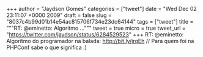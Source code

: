 
+++
author = "Jaydson Gomes"
categories = ["tweet"]
date = "Wed Dec 02 23:11:07 +0000 2009"
draft = false
slug = "8037c4b99d01b14e54ac815706f734e23dc64144"
tags = ["tweet"]
title = """RT: @eminetto: Algoritmo ..."""
tweet = true
micro = true
tweet_url = "https://twitter.com/jaydson/status/6284529523"
+++
RT: @eminetto: Algoritmo do programador na balada: http://bit.ly/jrqEh // Para quem foi na PHPConf sabe o que significa :)
